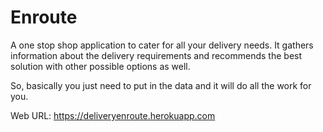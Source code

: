 # Enroute 
A one stop shop application to cater for all your delivery needs. It gathers information about the delivery requirements and recommends the best solution with other possible options as well.

So, basically you just need to put in the data and it will do all the work for you.

Web URL: https://deliveryenroute.herokuapp.com
